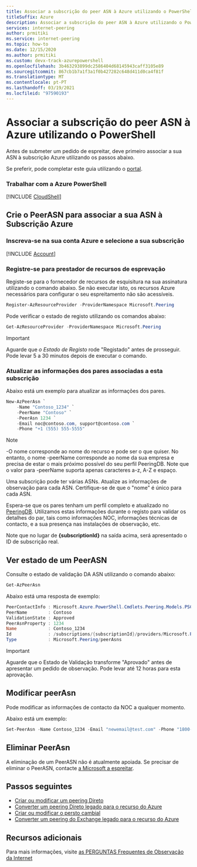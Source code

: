 ```yaml
---
title: Associar a subscrição do peer ASN à Azure utilizando o PowerShell
titleSuffix: Azure
description: Associar a subscrição do peer ASN à Azure utilizando o PowerShell
services: internet-peering
author: prmitiki
ms.service: internet-peering
ms.topic: how-to
ms.date: 12/15/2020
ms.author: prmitiki
ms.custom: devx-track-azurepowershell
ms.openlocfilehash: 3b463293899dc2586404d68145943caff3105e89
ms.sourcegitcommit: 867cb1b7a1f3a1f0b427282c648d411d0ca4f81f
ms.translationtype: MT
ms.contentlocale: pt-PT
ms.lasthandoff: 03/19/2021
ms.locfileid: "97590193"
---
```

# <a name="associate-peer-asn-to-azure-subscription-using-powershell"></a>Associar a subscrição do peer ASN à Azure utilizando o PowerShell

Antes de submeter um pedido de espreitar, deve primeiro associar a sua ASN à subscrição Azure utilizando os passos abaixo.

Se preferir, pode completar este guia utilizando o [portal](howto-subscription-association-portal.md).

### <a name="working-with-azure-powershell"></a>Trabalhar com a Azure PowerShell
[!INCLUDE [CloudShell](./includes/cloudshell-powershell-about.md)]

## <a name="create-peerasn-to-associate-your-asn-with-azure-subscription"></a>Crie o PeerASN para associar a sua ASN à Subscrição Azure

### <a name="sign-in-to-your-azure-account-and-select-your-subscription"></a>Inscreva-se na sua conta Azure e selecione a sua subscrição
[!INCLUDE [Account](./includes/account-powershell.md)]

### <a name="register-for-peering-resource-provider"></a>Registre-se para prestador de recursos de esprevação
Registe-se para o fornecedor de recursos de esquisitura na sua assinatura utilizando o comando abaixo. Se não executar isto, os recursos Azure necessários para configurar o seu espreitamento não são acessíveis.

```powershell
Register-AzResourceProvider -ProviderNamespace Microsoft.Peering
```

Pode verificar o estado de registo utilizando os comandos abaixo:
```powershell
Get-AzResourceProvider -ProviderNamespace Microsoft.Peering
```

> [!IMPORTANT]
> Aguarde que *o Estado de Registo* rode "Registado" antes de prosseguir. Pode levar 5 a 30 minutos depois de executar o comando.

### <a name="update-the-peer-information-associated-with-this-subscription"></a>Atualizar as informações dos pares associadas a esta subscrição

Abaixo está um exemplo para atualizar as informações dos pares.

```powershell
New-AzPeerAsn `
    -Name "Contoso_1234" `
    -PeerName "Contoso" `
    -PeerAsn 1234 `
    -Email noc@contoso.com, support@contoso.com `
    -Phone "+1 (555) 555-5555"
```

> [!NOTE]
> -O nome corresponde ao nome do recurso e pode ser o que quiser. No entanto, o nome -peerName corresponde ao nome da sua empresa e precisa de estar o mais próximo possível do seu perfil PeeringDB. Note que o valor para -peerName suporta apenas caracteres a-z, A-Z e espaço.

Uma subscrição pode ter várias ASNs. Atualize as informações de observação para cada ASN. Certifique-se de que o "nome" é único para cada ASN.

Espera-se que os pares tenham um perfil completo e atualizado no [PeeringDB](https://www.peeringdb.com). Utilizamos estas informações durante o registo para validar os detalhes do par, tais como informações NOC, informações técnicas de contacto, e a sua presença nas instalações de observação, etc.

Note que no lugar de **{subscriptionId}** na saída acima, será apresentado o ID de subscrição real.

## <a name="view-status-of-a-peerasn"></a>Ver estado de um PeerASN

Consulte o estado de validação DA ASN utilizando o comando abaixo:

```powershell
Get-AzPeerAsn
```

Abaixo está uma resposta de exemplo:
```powershell
PeerContactInfo : Microsoft.Azure.PowerShell.Cmdlets.Peering.Models.PSContactInfo
PeerName        : Contoso
ValidationState : Approved
PeerAsnProperty : 1234
Name            : Contoso_1234
Id              : /subscriptions/{subscriptionId}/providers/Microsoft.Peering/peerAsns/Contoso_1234
Type            : Microsoft.Peering/peerAsns
```

> [!IMPORTANT]
> Aguarde que o Estado de Validação transforme "Aprovado" antes de apresentar um pedido de observação. Pode levar até 12 horas para esta aprovação.

## <a name="modify-peerasn"></a>Modificar peerAsn
Pode modificar as informações de contacto da NOC a qualquer momento.

Abaixo está um exemplo:

```powershell
Set-PeerAsn -Name Contoso_1234 -Email "newemail@test.com" -Phone "1800-000-0000"
```

## <a name="delete-peerasn"></a>Eliminar PeerAsn
A eliminação de um PeerASN não é atualmente apoiada. Se precisar de eliminar o PeerASN, contacte [a Microsoft a espreitar](mailto:peering@microsoft.com).

## <a name="next-steps"></a>Passos seguintes

* [Criar ou modificar um peering Direto](howto-direct-powershell.md)
* [Converter um peering Direto legado para o recurso do Azure](howto-legacy-direct-powershell.md)
* [Criar ou modificar o persto cambial](howto-exchange-powershell.md)
* [Converter um peering do Exchange legado para o recurso do Azure](howto-legacy-exchange-powershell.md)

## <a name="additional-resources"></a>Recursos adicionais

Para mais informações, visite [as PERGUNTAS Frequentes de Observação da Internet](faqs.md)
